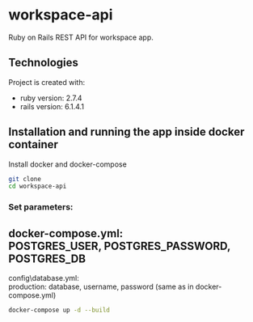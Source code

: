 # workspace-api

Ruby on Rails REST API for workspace app.

## Technologies

Project is created with:

* ruby version: 2.7.4
* rails version: 6.1.4.1

## Installation and running the app inside docker container

Install docker and docker-compose

```bash
git clone
cd workspace-api
```

### Set parameters:<br />

docker-compose.yml:<br />
POSTGRES_USER, POSTGRES_PASSWORD, POSTGRES_DB<br />
---
config\database.yml:<br />
production: database, username, password (same as in docker-compose.yml)

```bash
docker-compose up -d --build
```